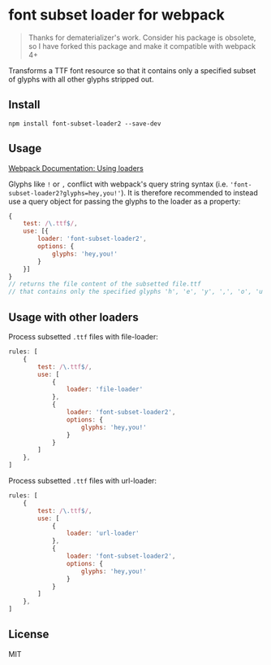 # font subset loader for webpack 

> Thanks for dematerializer's work. Consider his package is obsolete, so I have forked this package and make it compatible with webpack 4+

Transforms a TTF font resource so that it contains only a specified subset of glyphs with all other glyphs stripped out.

## Install

`npm install font-subset-loader2 --save-dev`

## Usage

[Webpack Documentation: Using loaders](http://webpack.github.io/docs/using-loaders.html)

Glyphs like `!` or `,` conflict with webpack's query string syntax (i.e. `'font-subset-loader2?glyphs=hey,you!'`). It is therefore recommended to instead use a query object for passing the glyphs to the loader as a property:

``` javascript
{
    test: /\.ttf$/,
    use: [{
        loader: 'font-subset-loader2',
        options: { 
            glyphs: 'hey,you!' 
        }
    }]
}
// returns the file content of the subsetted file.ttf
// that contains only the specified glyphs 'h', 'e', 'y', ',', 'o', 'u' and '!'
```

## Usage with other loaders

Process subsetted `.ttf` files with file-loader:

``` javascript
rules: [
	{
        test: /\.ttf$/,
        use: [
            {
		        loader: 'file-loader'
            },
            {
                loader: 'font-subset-loader2',
                options: { 
                    glyphs: 'hey,you!' 
                }
            }
        ]
	},
]
```

Process subsetted `.ttf` files with url-loader:

``` javascript
rules: [
	{
        test: /\.ttf$/,
        use: [
            {
		        loader: 'url-loader'
            },
            {
                loader: 'font-subset-loader2',
                options: { 
                    glyphs: 'hey,you!' 
                }
            }
        ]
	},
]
```

## License

MIT
